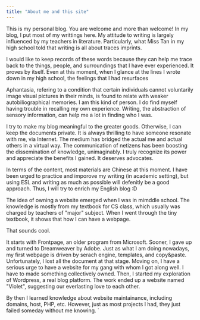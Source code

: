 ```yaml
---
title: "About me and this site"
---
```


This is my personal blog. You are welcome and more than welcome! In my blog, I put most of my writtings here. My attitude to writing is largely influenced by my teachers in literature. Particularly, what Miss Tan in my high school told that writing is all about traces imprints.

I would like to keep records of these words because they can help me trace back to the things, people, and surroundings that I have ever experienced. It proves by itself. Even at this moment, when I glance at the lines I wrote down in my high school, the feelings that I had resurfaces

Aphantasia, refering to a condition that certain individuals cannot voluntarily image visual pictures in their minds, is found to relate with weaker autobiliographical memories. I am this kind of person. I do find myself having trouble in recalling my own experience. Writing, the abstraction of sensory information, can help me a lot in finding who I was.

I try to make my blog meaningful to the greater goods. Otherwise, I can keep the documents private. It is always thrilling to have someone resonate with me, via Internet. The medium has bridged the actual me and actual others in a virtual way. The communication of netizens has been boosting the dissemination of knowledge, unimaginably. I truly recognize its power and appreciate the benefits I gained. It deserves advocates.

In terms of the content, most materials are Chinese at this moment. I have been urged to practice and imporove my writing (in academic setting), but using ESL and writing as much as possible will defenitly be a good approach. Thus, I will try to enrich my English blog :D

The idea of owning a website emerged when I was in mimddle school. The knowledge is mostly from my textbook for CS class, which usually was charged by teachers of "major" subject. When I went through the tiny textbook, it shows that how I can have a webpage.

That sounds cool.

It starts with Frontpage, an older program from Microsoft. Sooner, I gave up and turned to Dreamweaver by Adobe. Just as what I am doing nowadays, my first webpage is driven by serach engine, templates, and copy&paste. Unfortunately, I lost all the document at that stage. Moving on, I have a serious urge to have a website for my gang with whom I got along well. I have to made something collectively owned. Then, I started my exploration of Wordpress, a real blog platform. The work ended up a website named "Violet", suggesting our everlasting love to each other.

By then I learned knowledge about website maintainance, including domains, host, PHP, etc. However, just as most projects I had, they just failed someday without me knowing. `